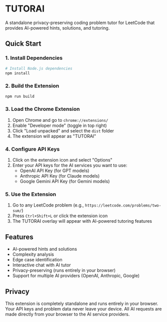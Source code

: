# TUTORAI

A standalone privacy-preserving coding problem tutor for LeetCode that provides AI-powered hints, solutions, and tutoring.

## Quick Start

### 1. Install Dependencies

```bash
# Install Node.js dependencies
npm install
```

### 2. Build the Extension

```bash
npm run build
```

### 3. Load the Chrome Extension

1. Open Chrome and go to `chrome://extensions/`
2. Enable "Developer mode" (toggle in top right)
3. Click "Load unpacked" and select the `dist` folder
4. The extension will appear as "TUTORAI"

### 4. Configure API Keys

1. Click on the extension icon and select "Options"
2. Enter your API keys for the AI services you want to use:
   - OpenAI API Key (for GPT models)
   - Anthropic API Key (for Claude models)
   - Google Gemini API Key (for Gemini models)

### 5. Use the Extension

1. Go to any LeetCode problem (e.g., `https://leetcode.com/problems/two-sum/`)
2. Press `Ctrl+Shift+L` or click the extension icon
3. The TUTORAI overlay will appear with AI-powered tutoring features

## Features

- AI-powered hints and solutions
- Complexity analysis
- Edge case identification
- Interactive chat with AI tutor
- Privacy-preserving (runs entirely in your browser)
- Support for multiple AI providers (OpenAI, Anthropic, Google)

## Privacy

This extension is completely standalone and runs entirely in your browser. Your API keys and problem data never leave your device. All AI requests are made directly from your browser to the AI service providers.
